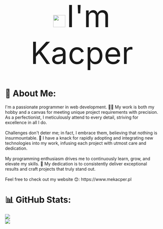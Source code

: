 <div id="header" align="center">
  <img src="https://media.giphy.com/media/v1.Y2lkPTc5MGI3NjExY2hpMWxyMW1kd2F3czJ5YXU1M3dtdW4wOXk2a3E0bDE2dTJ1am1pcSZlcD12MV9pbnRlcm5hbF9naWZfYnlfaWQmY3Q9Zw/UqGhQEXe4J4ghTTCEi/giphy.gif" width="40" height="40" />
  <span style="font-size: 100px;">I'm Kacper</span>
</div><br>

<h1> 💫 About Me:</h1>
I'm a passionate programmer in web development. 👨‍💻 My work is both my hobby and a canvas for meeting unique project requirements with precision. As a perfectionist, I meticulously attend to every detail, striving for excellence in all I do. <br><br>Challenges don't deter me; in fact, I embrace them, believing that nothing is insurmountable. 💪 I have a knack for rapidly adopting and integrating new technologies into my work, infusing each project with utmost care and dedication. <br><br>My programming enthusiasm drives me to continuously learn, grow, and elevate my skills. 🚀 My dedication is to consistently deliver exceptional results and craft projects that truly stand out. <br><br>Feel free to check out my website 😊: https://www.mekacper.pl


# 📊 GitHub Stats:
![](https://github-readme-streak-stats.herokuapp.com/?user=XarrrdaS&theme=react&hide_border=true)<br/>
![](https://github-readme-stats.vercel.app/api/top-langs/?username=XarrrdaS&theme=react&hide_border=true&include_all_commits=false&count_private=false&layout=compact)
